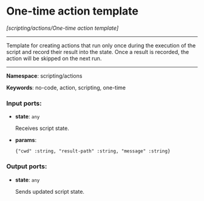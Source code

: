 # One-time action template

_[scripting/actions/One-time action template]_

---

Template for creating actions that run only once during the execution of the script and record their result into the state. Once a result is recorded, the action will be skipped on the next run.

---

__Namespace__: scripting/actions

__Keywords__: no-code, action, scripting, one-time

### Input ports:

* __state__: ` any `

    Receives script state.


* __params__: 
    ```
    {"cwd" :string, "result-path" :string, "message" :string}
    ```

### Output ports:

* __state__: ` any `

    Sends updated script state.

